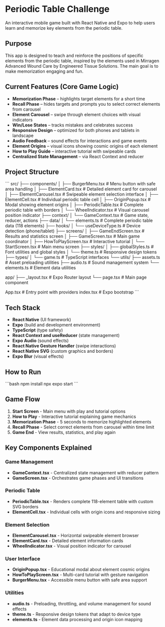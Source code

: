 # Periodic Table Challenge

An interactive mobile game built with React Native and Expo to help users learn and memorize key elements from the periodic table.

## Purpose

This app is designed to teach and reinforce the positions of specific elements from the periodic table, inspired by the elements used in Mirragen Advanced Wound Care by Engineered Tissue Solutions. The main goal is to make memorization engaging and fun.

## Current Features (Core Game Logic)

- **Memorization Phase** – highlights target elements for a short time
- **Recall Phase** – hides targets and prompts you to select correct elements from carousel
- **Element Carousel** – swipe through element choices with visual indicators
- **Win/Lose States** – tracks mistakes and celebrates success
- **Responsive Design** – optimized for both phones and tablets in landscape
- **Audio Feedback** – sound effects for interactions and game events
- **Element Origins** – visual icons showing cosmic origins of each element
- **How to Play Guide** – interactive tutorial with swipeable cards
- **Centralized State Management** – via React Context and reducer

## Project Structure

\`\`\`
src/
├── components/
│ ├── BurgerMenu.tsx # Menu button with safe area handling
│ ├── ElementCard.tsx # Detailed element card for carousel
│ ├── ElementCarousel.tsx # Swipeable element selection interface
│ ├── ElementCell.tsx # Individual periodic table cell
│ ├── OriginPopup.tsx # Modal showing element origins
│ ├── PeriodicTable.tsx # Complete periodic table with borders
│ └── WheelIndicator.tsx # Visual carousel position indicator
├── context/
│ └── GameContext.tsx # Game state, reducer, actions
├── data/
│ └── elements.ts # Complete periodic table data (118 elements)
├── hooks/
│ └── useDeviceType.ts # Device detection (phone/tablet)
├── screens/
│ ├── GameEndScreen.tsx # Results and statistics screen
│ ├── GameScreen.tsx # Main game coordinator
│ ├── HowToPlayScreen.tsx # Interactive tutorial
│ └── StartScreen.tsx # Main menu screen
├── styles/
│ ├── globalStyles.ts # Font utilities and global styles
│ └── theme.ts # Responsive design tokens
├── types/
│ └── game.ts # TypeScript interfaces
└── utils/
├── assets.ts # Asset preloading utilities
├── audio.ts # Sound management system
└── elements.ts # Element data utilities

app/
├── \_layout.tsx # Expo Router layout
└── page.tsx # Main page component

App.tsx # Entry point with providers
index.tsx # Expo bootstrap
\`\`\`

## Tech Stack

- **React Native** (UI framework)
- **Expo** (build and development environment)
- **TypeScript** (type safety)
- **React Context and useReducer** (state management)
- **Expo Audio** (sound effects)
- **React Native Gesture Handler** (swipe interactions)
- **React Native SVG** (custom graphics and borders)
- **Expo Blur** (visual effects)

## How to Run

\`\`\`bash
npm install
npx expo start
\`\`\`

## Game Flow

1. **Start Screen** - Main menu with play and tutorial options
2. **How to Play** - Interactive tutorial explaining game mechanics
3. **Memorization Phase** - 5 seconds to memorize highlighted elements
4. **Recall Phase** - Select correct elements from carousel within time limit
5. **Game End** - View results, statistics, and play again

## Key Components Explained

### Game Management

- **GameContext.tsx** - Centralized state management with reducer pattern
- **GameScreen.tsx** - Orchestrates game phases and UI transitions

### Periodic Table

- **PeriodicTable.tsx** - Renders complete 118-element table with custom SVG borders
- **ElementCell.tsx** - Individual cells with origin icons and responsive sizing

### Element Selection

- **ElementCarousel.tsx** - Horizontal swipeable element browser
- **ElementCard.tsx** - Detailed element information cards
- **WheelIndicator.tsx** - Visual position indicator for carousel

### User Interface

- **OriginPopup.tsx** - Educational modal about element cosmic origins
- **HowToPlayScreen.tsx** - Multi-card tutorial with gesture navigation
- **BurgerMenu.tsx** - Accessible menu button with safe area support

### Utilities

- **audio.ts** - Preloading, throttling, and volume management for sound effects
- **theme.ts** - Responsive design tokens that adapt to device type
- **elements.ts** - Element data processing and origin icon mapping
